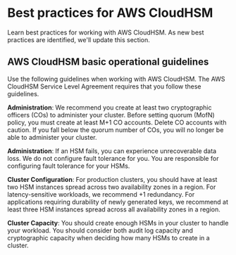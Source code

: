 # Best practices for AWS CloudHSM<a name="best-practices"></a>

Learn best practices for working with AWS CloudHSM\. As new best practices are identified, we'll update this section\.

## AWS CloudHSM basic operational guidelines<a name="base-operations"></a>

Use the following guidelines when working with AWS CloudHSM\. The AWS CloudHSM Service Level Agreement requires that you follow these guidelines\.

**Administration**: We recommend you create at least two cryptographic officers \(COs\) to administer your cluster\. Before setting quorum \(MofN\) policy, you must create at least M\+1 CO accounts\. Delete CO accounts with caution\. If you fall below the quorum number of COs, you will no longer be able to administer your cluster\.

**Administration**: If an HSM fails, you can experience unrecoverable data loss\. We do not configure fault tolerance for you\. You are responsible for configuring fault tolerance for your HSMs\.

**Cluster Configuration**: For production clusters, you should have at least two HSM instances spread across two availability zones in a region\. For latency\-sensitive workloads, we recommend \+1 redundancy\. For applications requiring durability of newly generated keys, we recommend at least three HSM instances spread across all availability zones in a region\.

**Cluster Capacity**: You should create enough HSMs in your cluster to handle your workload\. You should consider both audit log capacity and cryptographic capacity when deciding how many HSMs to create in a cluster\.